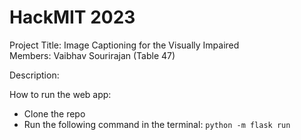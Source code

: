 # HackMIT 2023

Project Title: Image Captioning for the Visually Impaired <br />
Members: Vaibhav Sourirajan (Table 47) <br />

Description: 

How to run the web app: 
- Clone the repo
- Run the following command in the terminal: `python -m flask run`